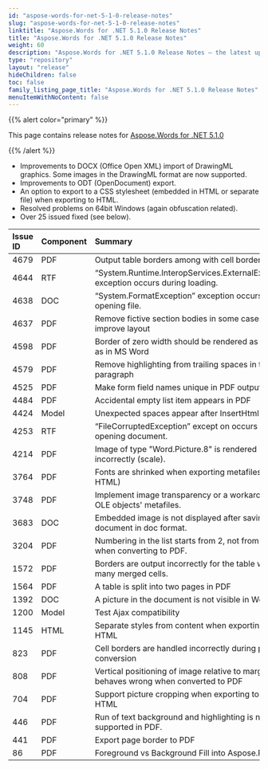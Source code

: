 ```yaml
---
id: "aspose-words-for-net-5-1-0-release-notes"
slug: "aspose-words-for-net-5-1-0-release-notes"
linktitle: "Aspose.Words for .NET 5.1.0 Release Notes"
title: "Aspose.Words for .NET 5.1.0 Release Notes"
weight: 60
description: "Aspose.Words for .NET 5.1.0 Release Notes – the latest updates and fixes."
type: "repository"
layout: "release"
hideChildren: false
toc: false
family_listing_page_title: "Aspose.Words for .NET 5.1.0 Release Notes"
menuItemWithNoContent: false
---
```


{{% alert color="primary" %}}

This page contains release notes for [Aspose.Words for .NET 5.1.0](https://releases.aspose.com/words/net/new-releases/aspose.words-for-.net-5.1.0/)

{{% /alert %}}

- Improvements to DOCX (Office Open XML) import of DrawingML graphics. Some images in the DrawingML format are now supported.
- Improvements to ODT (OpenDocument) export.
- An option to export to a CSS stylesheet (embedded in HTML or separate file) when exporting to HTML.
- Resolved problems on 64bit Windows (again obfuscation related).
- Over 25 issued fixed (see below).

|Issue ID |Component |Summary |
| :- | :- | :- |
|4679 |PDF |Output table borders among with cell borders in PDF |
|4644 |RTF |“System.Runtime.InteropServices.ExternalException” exception occurs during loading. |
|4638 |DOC |“System.FormatException” exception occurs during opening file. |
|4637 |PDF |Remove fictive section bodies in some cases to improve layout |
|4598 |PDF |Border of zero width should be rendered as 0.25pt as in MS Word |
|4579 |PDF |Remove highlighting from trailing spaces in the paragraph |
|4525 |PDF |Make form field names unique in PDF output |
|4484 |PDF |Accidental empty list item appears in PDF |
|4424 |Model |Unexpected spaces appear after InsertHtml call. |
|4253 |RTF |“FileCorruptedException” except on occurs during opening document. |
|4214 |PDF |Image of type "Word.Picture.8" is rendered incorrectly (scale). |
|3764 |PDF |Fonts are shrinked when exporting metafiles (PDF, HTML) |
|3748 |PDF |Implement image transparency or a workaround for OLE objects' metafiles. |
|3683 |DOC |Embedded image is not displayed after saving document in doc format. |
|3204 |PDF |Numbering in the list starts from 2, not from 1 as when converting to PDF. |
|1572 |PDF |Borders are output incorrectly for the table with many merged cells. |
|1564 |PDF |A table is split into two pages in PDF |
|1392 |DOC |A picture in the document is not visible in Word 97. |
|1200 |Model |Test Ajax compatibility |
|1145 |HTML |Separate styles from content when exporting to HTML |
|823 |PDF |Cell borders are handled incorrectly during pdf conversion |
|808 |PDF |Vertical positioning of image relative to margin behaves wrong when converted to PDF |
|704 |PDF |Support picture cropping when exporting to PDF and HTML |
|446 |PDF |Run of text background and highlighting is not supported in PDF. |
|441 |PDF |Export page border to PDF |
|86 |PDF |Foreground vs Background Fill into Aspose.Pdf |

